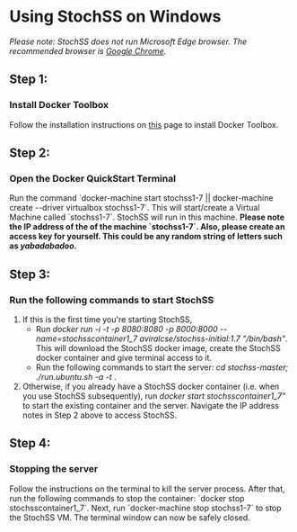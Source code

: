 <h1>Using StochSS on Windows</h1>

<i>Please note: StochSS does not run Microsoft Edge browser. The recommended browser is <a href="https://www.google.com/chrome/browser/desktop/">Google Chrome</a>.</i>

<h2>Step 1:</h2>
<h3>Install Docker Toolbox</h3> Follow the installation instructions on <a href="https://docs.docker.com/engine/installation/windows/">this</a> page to install Docker Toolbox.

<h2>Step 2:</h2>
<h3>Open the Docker QuickStart Terminal</h3>
Run the command `docker-machine start stochss1-7 || docker-machine create --driver virtualbox stochss1-7`.
 This will start/create a Virtual Machine called `stochss1-7`. StochSS will run in this machine.
<b>Please note the IP address of the of the machine `stochss1-7`. Also, please create an access key for yourself. This could be any random string of letters such as <i>yabadabadoo</i>.</b>

<h2>Step 3:</h2>
<h3>Run the following commands to start StochSS</h3>
<ol>
<li>If this is the first time you're starting StochSS,<ul><li>Run <i>docker run -i -t -p 8080:8080 -p 8000:8000 --name=stochsscontainer1_7 aviralcse/stochss-initial:1.7 "/bin/bash"</i>.
This will download the StochSS docker image, create the StochSS docker container and give terminal access to it.</li><li>Run the following commands to start the server: <i>cd stochss-master; ./run.ubuntu.sh -a <the_ip_address_you_noted_in_Step_2_above> -t <the_token_you_created_above></i>.</li></ul>
<li>Otherwise, if you already have a StochSS docker container (i.e. when you use StochSS subsequently), run <i>docker start stochsscontainer1_7"</i> to start the existing container and the server. Navigate the IP address notes in Step 2 above to access StochSS.</li>
</ol>

<h2>Step 4:</h2>
<h3>Stopping the server</h3>
Follow the instructions on the terminal to kill the server process. After that, run the following commands to stop the container: `docker stop stochsscontainer1_7`. Next, run `docker-machine stop stochss1-7` to stop the StochSS VM. The terminal window can now be safely closed.
